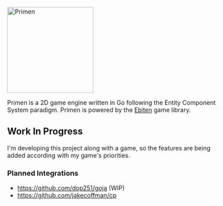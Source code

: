 <img src="assets/primen_logo_iso.png" alt="Primen" width="200" height="200">

Primen is a 2D game engine written in Go following the Entity Component System paradigm. Primen is powered by the [Ebiten](https://github.com/hajimehoshi/ebiten) game library.

## Work In Progress
I'm developing this project along with a game, so the features are being added according with my game's priorities.

### Planned Integrations

* https://github.com/dop251/goja (WIP)
* https://github.com/jakecoffman/cp
